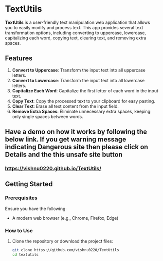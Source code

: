 # TextUtils

**TextUtils** is a user-friendly text manipulation web application that allows you to easily modify and process text. This app provides several text transformation options, including converting to uppercase, lowercase, capitalizing each word, copying text, clearing text, and removing extra spaces.

## Features

1. **Convert to Uppercase**: Transform the input text into all uppercase letters.
2. **Convert to Lowercase**: Transform the input text into all lowercase letters.
3. **Capitalize Each Word**: Capitalize the first letter of each word in the input text.
4. **Copy Text**: Copy the processed text to your clipboard for easy pasting.
5. **Clear Text**: Erase all text content from the input field.
6. **Remove Extra Spaces**: Eliminate unnecessary extra spaces, keeping only single spaces between words.

## Have a demo on how it works by following the below link. If you get warning message indicating Dangerous site then please click on **Details** and the **this unsafe site** button
### https://vishnu0220.github.io/TextUtils/

## Getting Started

### Prerequisites

Ensure you have the following:

- A modern web browser (e.g., Chrome, Firefox, Edge)

### How to Use

1. Clone the repository or download the project files:

   ```bash
   git clone https://github.com/vishnu0220/TextUtils
   cd textutils
